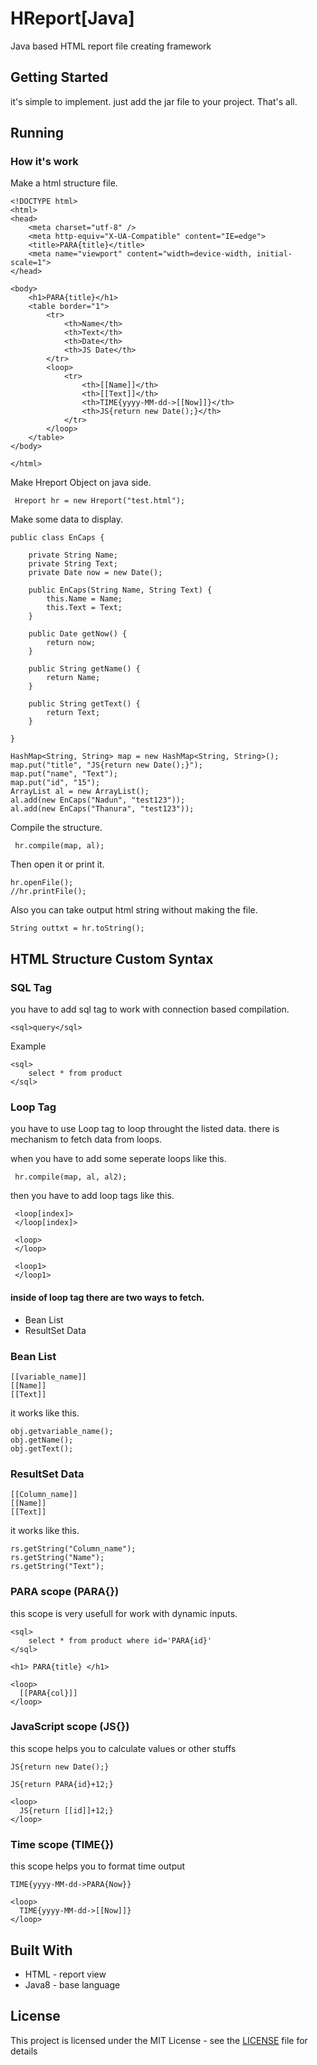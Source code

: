 # HReport[Java]
Java based HTML report file creating framework 

## Getting Started

it's simple to implement. just add the jar file to your project. That's all.

## Running
### How it's work
Make a html structure file.
```
<!DOCTYPE html>
<html>
<head>
    <meta charset="utf-8" />
    <meta http-equiv="X-UA-Compatible" content="IE=edge">
    <title>PARA{title}</title>
    <meta name="viewport" content="width=device-width, initial-scale=1">
</head>

<body>
    <h1>PARA{title}</h1>
    <table border="1">
        <tr>
            <th>Name</th>
            <th>Text</th>
            <th>Date</th>
            <th>JS Date</th>
        </tr>
        <loop>
            <tr>
                <th>[[Name]]</th>
                <th>[[Text]]</th>
                <th>TIME{yyyy-MM-dd->[[Now]]}</th>
                <th>JS{return new Date();}</th>
            </tr>
        </loop>
    </table>
</body>

</html>
```
Make Hreport Object on java side.
```
 Hreport hr = new Hreport("test.html");
```
Make some data to display.
```
public class EnCaps {

    private String Name;
    private String Text;
    private Date now = new Date();

    public EnCaps(String Name, String Text) {
        this.Name = Name;
        this.Text = Text;
    }
    
    public Date getNow() {
        return now;
    }

    public String getName() {
        return Name;
    }

    public String getText() {
        return Text;
    }

}

HashMap<String, String> map = new HashMap<String, String>();
map.put("title", "JS{return new Date();}");
map.put("name", "Text");
map.put("id", "15");
ArrayList al = new ArrayList();
al.add(new EnCaps("Nadun", "test123"));
al.add(new EnCaps("Thanura", "test123"));
```
Compile the structure.
```
 hr.compile(map, al);
```
Then open it or print it.
```
hr.openFile();
//hr.printFile();
```
Also you can take output html string without making the file.
```
String outtxt = hr.toString();
```

## HTML Structure Custom Syntax
### SQL Tag
you have to add sql tag to work with connection based compilation.
```
<sql>query</sql>
```
Example
```
<sql>
    select * from product 
</sql>
```
### Loop Tag
you have to use Loop tag to loop throught the listed data. there is mechanism to fetch data from loops.

when you have to add some seperate loops like this.
```
 hr.compile(map, al, al2);
```
then you have to add loop tags like this.
```
 <loop[index]>
 </loop[index]>
```
```
 <loop>
 </loop>
 
 <loop1>
 </loop1>
```

#### inside of loop tag there are two ways to fetch.

* Bean List
* ResultSet Data


### Bean List
```
[[variable_name]]
[[Name]]
[[Text]]
```
it works like this.
```
obj.getvariable_name();
obj.getName();
obj.getText();
```

### ResultSet Data
```
[[Column_name]]
[[Name]]
[[Text]]
```
it works like this.
```
rs.getString("Column_name");
rs.getString("Name");
rs.getString("Text");
```

### PARA scope (PARA{})
this scope is very usefull for work with dynamic inputs.
```
<sql>
    select * from product where id='PARA{id}'
</sql>

<h1> PARA{title} </h1>

<loop>
  [[PARA{col}]]
</loop>
```

### JavaScript scope (JS{})
this scope helps you to calculate values or other stuffs
```
JS{return new Date();}

JS{return PARA{id}+12;}

<loop>
  JS{return [[id]]+12;}
</loop>
```

### Time scope (TIME{})
this scope helps you to format time output
```
TIME{yyyy-MM-dd->PARA{Now}}

<loop>
  TIME{yyyy-MM-dd->[[Now]]}
</loop>
```

## Built With

* HTML - report view
* Java8 - base language

## License

This project is licensed under the MIT License - see the [LICENSE](LICENSE) file for details
